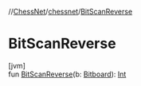 //[ChessNet](../../index.md)/[chessnet](index.md)/[BitScanReverse](-bit-scan-reverse.md)

# BitScanReverse

[jvm]\
fun [BitScanReverse](-bit-scan-reverse.md)(b: [Bitboard](index.md#610777926%2FClasslikes%2F-1216412040)): [Int](https://kotlinlang.org/api/latest/jvm/stdlib/kotlin/-int/index.html)
